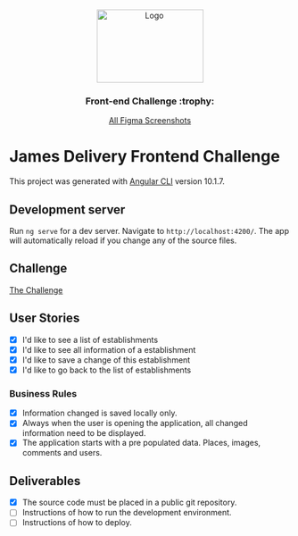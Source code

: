 <br />
<p align="center">
  <a href="https://github.com/snowmanlabs/frontend-challenge">
    <img src="assets/logo.svg" alt="Logo" width="191" height="131">
  </a>
</p>
<p>
  <h3 align="center">Front-end Challenge :trophy:</h3>

  <p align="center">
    <a href="https://www.figma.com/file/6Z1eafamhmHr6n7DWbm4I9/Teste-James">All Figma Screenshots</a>
  </p>
</p>


# James Delivery Frontend Challenge

This project was generated with [Angular CLI](https://github.com/angular/angular-cli) version 10.1.7.

## Development server

Run `ng serve` for a dev server. Navigate to `http://localhost:4200/`. The app will automatically reload if you change any of the source files.

## Challenge

[The Challenge](https://github.com/james-delivery/frontend-challenge)

## User Stories

- [x] I'd like to see a list of establishments
- [x] I'd like to see all information of a establishment
- [x] I'd like to save a change of this establishment
- [x] I'd like to go back to the list of establishments

### Business Rules

- [x] Information changed is saved locally only.
- [x] Always when the user is opening the application, all changed information need to be displayed.
- [x] The application starts with a pre populated data. Places, images, comments and users.

## Deliverables

- [x] The source code must be placed in a public git repository.
- [ ] Instructions of how to run the development environment.
- [ ] Instructions of how to deploy.